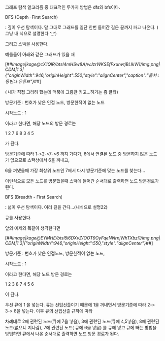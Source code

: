 그래프 탐색 알고리즘 중 대표적인 두가지 방법은 dfs와 bfs이다.

DFS (Depth -First Search)

: 깊이 우선 탐색이다. 말 그대로 그래프를 일단 한번 들어간 길은 끝까지 파고 나온다. ( 그냥 내 식으로 설명한다 ^\_^)

그리고 스택을 사용한다.

예를들어 아래와 같은 그래프가 있을 때 

[##_Image|kage@cX1QlR/btsl4mHSw8A/wJzrWKSEfFxunvtjBLIkW1/img.png|CDM|1.3|{"originWidth":946,"originHeight":550,"style":"alignCenter","caption":"출처 : 동빈나 유튜브"}_##]

( 내가 직접 그리려 했는데 맥북에 그림판 키고...하기는 좀 글타)

방문기준 : 번호가 낮은 인접 노드, 방문한적이 없는 노드

시작노드 : 1

이라고 한다면, 해당 노드의 방문 경로는

1 2 7 6 8 3 4 5

가 된다.

방문기준에 따라 1->2->7->6 까지 가다가, 6에서 연결된 노드 중 방문하지 않은 노드가 없으므로 스택상에서 6을 꺼내고, 

6을 꺼냈을때 가장 최상위 노드인 7에서 다시 방문기준에 맞는 노드를 찾는다...

이런식으로 모든 노드를 방문했을때 스택에 들어간 순서대로 출력하면 노드 방문경로가 된다.

BFS (Breadth - First Search)

: 넓이 우선 탐색이다. 여러 길을 간다...(내식으로 설명22)

큐를 사용한다.

앞의 예제와 똑같이 생각한다면 

[##_Image|kage@EYMHE/btsl5i6DXvZ/OOT9OyFqeNNrnjWhTXbzI1/img.png|CDM|1.3|{"originWidth":946,"originHeight":550,"style":"alignCenter"}_##]

방문기준 : 번호가 낮은 인접노드, 방문한적이 없는 노드,

시작노드 : 1

이라고 한다면, 해당 노드 방문 경로는

1 2 3 8 7 4 5 6 

이 된다.

우선 큐에 1 을 넣는다. 큐는 선입선출이기 때문에 1을 꺼내면서 방문기준에 따라 2-> 3-> 8을 넣는다. 이후 큐의 선입선출 규칙에 따라 

차례대로 2에 관련된 노드(큐에 7을 넣음), 3에 관련된 노드(큐에 4,5넣음), 8에 관련된 노드(없으니 지나감), 7에 관련된 노드( 큐에 6을 넣음) 를 큐에 넣고 큐에 빼는 방법을 방법하면 큐에서 나온 순서대로 출력하면 노드 방문 경로가 된다.